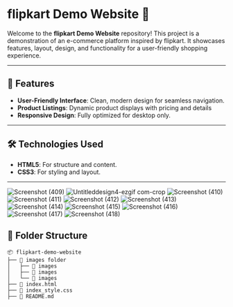 # flipkart Demo Website 🌟

Welcome to the **flipkart Demo Website** repository! This project is a demonstration of an e-commerce platform inspired by flipkart. It showcases features, layout, design, and functionality for a user-friendly shopping experience.

---

## 🚀 Features

- **User-Friendly Interface**: Clean, modern design for seamless navigation.
- **Product Listings**: Dynamic product displays with pricing and details
- **Responsive Design**: Fully optimized for desktop only. 

---

## 🛠️ Technologies Used

- **HTML5**: For structure and content.
- **CSS3**: For styling and layout.

---
![Screenshot (409)](https://github.com/user-attachments/assets/d04eefb3-264e-4ec7-8e22-dd42f5fe6d0c)
![Untitleddesign4-ezgif com-crop](https://github.com/user-attachments/assets/ac44f0eb-069a-42e0-96ad-68e4f9b605ae)
![Screenshot (410)](https://github.com/user-attachments/assets/84e81e7d-01ba-4fbf-9af1-1276b321dbd5)
![Screenshot (411)](https://github.com/user-attachments/assets/23d6534c-4414-4e84-8c78-d8402e412d97)
![Screenshot (412)](https://github.com/user-attachments/assets/c965bdf8-d475-4b49-ae59-7fe7a094fe3b)
![Screenshot (413)](https://github.com/user-attachments/assets/6dee5408-7362-4387-a5db-0fa1489f5968)
![Screenshot (414)](https://github.com/user-attachments/assets/c06e4658-ffda-4b5e-8e64-aea837a31b68)
![Screenshot (415)](https://github.com/user-attachments/assets/b477cba6-6d26-4929-a4be-571f63511ffe)
![Screenshot (416)](https://github.com/user-attachments/assets/af0c0b2e-74e5-450e-9c54-f8afd08caf0c)
![Screenshot (417)](https://github.com/user-attachments/assets/77984850-b23a-443f-be5e-ed067b664ee2)
![Screenshot (418)](https://github.com/user-attachments/assets/37b7fde0-9c41-485b-9c4c-566911d8dedb)



## 📂 Folder Structure

```plaintext
📦 flipkart-demo-website
├── 📁 images folder
│   ├── 📁 images
│   ├── 📁 images
│   └── 📁 images
├── 📄 index.html
├── 📄 index_style.css
├── 📄 README.md


